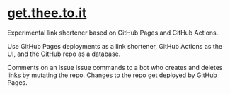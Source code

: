 # [get.thee.to.it](https://get.thee.to.it/)

Experimental link shortener based on GitHub Pages and GitHub Actions.

Use GitHub Pages deployments as a link shortener, GitHub Actions as the UI, and
the GitHub repo as a database.

Comments on an issue issue commands to a bot who creates and deletes links by
mutating the repo.  Changes to the repo get deployed by GitHub Pages.

